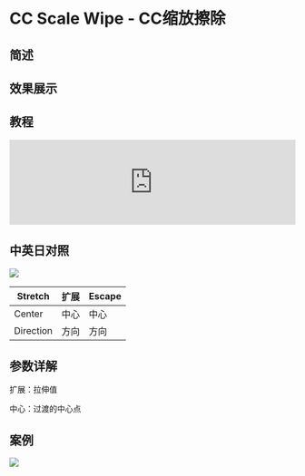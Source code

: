 # CC Scale Wipe - CC缩放擦除

## 简述

## 效果展示



## 教程

<iframe src="https://player.bilibili.com/player.html?bvid=BV1e34y1X7Vj&page=64&high_quality=1" width="100%" allowfullscreen="allowfullscreen" frameborder="0"></iframe>

## 中英日对照

![](https://mir.yuelili.com/wp-content/uploads/user/AE/effects/AE-Effects-Transition-CC_Scale_Wipe.png)

| Stretch   | 扩展 | Escape |
| --------- | ---- | ------ |
| Center    | 中心 | 中心   |
| Direction | 方向 | 方向   |

## 参数详解

扩展：拉伸值

中心：过渡的中心点

## 案例

![](https://cdn.yuelili.com/20211227131432.gif)
